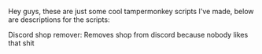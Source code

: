 Hey guys, these are just some cool tampermonkey scripts I've made, below are descriptions for the scripts:

Discord shop remover: Removes shop from discord because nobody likes that shit
